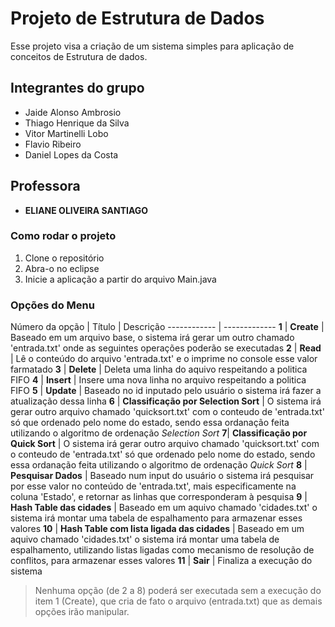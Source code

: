 # Projeto de Estrutura de Dados

Esse projeto visa a criação de um sistema simples para aplicação de conceitos de Estrutura de dados.

## Integrantes do grupo 

* Jaide Alonso Ambrosio
* Thiago Henrique da Silva
* Vitor Martinelli Lobo
* Flavio Ribeiro
* Daniel Lopes da Costa

## Professora

* **ELIANE OLIVEIRA SANTIAGO**

### Como rodar o projeto
1. Clone o repositório
2. Abra-o no eclipse
5. Inicie a aplicação a partir do arquivo Main.java

### Opções do Menu

Número da opção | Título | Descrição
------------ | -------------
**1** | **Create** | Baseado em um arquivo base, o sistema irá gerar um outro chamado 'entrada.txt' onde as seguintes operações poderão se executadas
**2** | **Read** | Lê o conteúdo do arquivo 'entrada.txt' e o imprime no console esse valor farmatado
**3** | **Delete** | Deleta uma linha do aquivo respeitando a politica FIFO
**4** | **Insert** | Insere uma nova linha no arquivo respeitando a politica FIFO
**5** | **Update** | Baseado no id inputado pelo usuário o sistema irá fazer a atualização dessa linha
**6** | **Classificação por Selection Sort** | O sistema irá gerar outro arquivo chamado 'quicksort.txt' com o conteudo de 'entrada.txt' só que ordenado pelo nome do estado, sendo essa ordanação feita utilizando o algoritmo de ordenação *Selection Sort*
**7**| **Classificação por Quick Sort** | O sistema irá gerar outro arquivo chamado 'quicksort.txt' com o conteudo de 'entrada.txt' só que ordenado pelo nome do estado, sendo essa ordanação feita utilizando o algoritmo de ordenação *Quick Sort*
**8** | **Pesquisar Dados** | Baseado num input do usuário o sistema irá pesquisar por esse valor no conteúdo de 'entrada.txt', mais especificamente na coluna 'Estado', e retornar as linhas que corresponderam à pesquisa
**9** | **Hash Table das cidades** | Baseado em um aquivo chamado 'cidades.txt' o sistema irá montar uma tabela de espalhamento para armazenar esses valores 
**10** | **Hash Table com lista ligada das cidades** | Baseado em um aquivo chamado 'cidades.txt' o sistema irá montar uma tabela de espalhamento, utilizando listas ligadas como mecanismo de resolução de conflitos,  para armazenar esses valores 
**11** | **Sair** | Finaliza a execução do sistema

> Nenhuma opção (de 2 a 8) poderá ser executada sem a execução do item 1 (Create), que cria de fato o arquivo (entrada.txt) que as demais opções irão manipular. 
